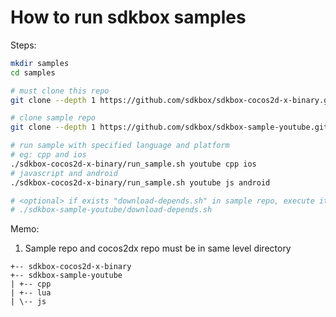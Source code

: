 
# How to run sdkbox samples

Steps:

~~~bash
mkdir samples
cd samples

# must clone this repo
git clone --depth 1 https://github.com/sdkbox/sdkbox-cocos2d-x-binary.git

# clone sample repo
git clone --depth 1 https://github.com/sdkbox/sdkbox-sample-youtube.git

# run sample with specified language and platform
# eg: cpp and ios
./sdkbox-cocos2d-x-binary/run_sample.sh youtube cpp ios
# javascript and android
./sdkbox-cocos2d-x-binary/run_sample.sh youtube js android

# <optional> if exists "download-depends.sh" in sample repo, execute it
# ./sdkbox-sample-youtube/download-depends.sh

~~~

Memo:

1.  Sample repo and cocos2dx repo must be in same level directory

~~~
+-- sdkbox-cocos2d-x-binary
+-- sdkbox-sample-youtube
| +-- cpp
| +-- lua
| \-- js
~~~
